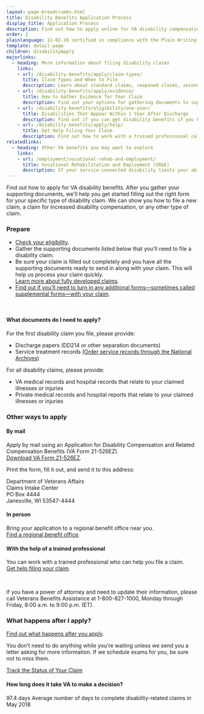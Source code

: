 ```yaml
---
layout: page-breadcrumbs.html
title: Disability Benefits Application Process
display_title: Application Process
description: Find out how to apply online for VA disability compensation, and what documents you'll need to start your application today. 
order: 2
plainlanguage: 11-02-16 certified in compliance with the Plain Writing Act
template: detail-page
children: disabilityApply
majorlinks:
  - heading: More information about filing disability claims
    links:
    - url: /disability-benefits/apply/claim-types/
      title: Claim Types and When to File 
      description: Learn about standard claims, reopened claims, secondary claims, and more. 
    - url: /disability-benefits/apply/evidence/
      title: How to Gather Evidence for Your Claim
      description: Find out your options for gathering documents to support your disability claim.
    - url: /disability-benefits/eligibility/one-year/
      title: Disabilities That Appear Within 1 Year After Discharge
      description: Find out if you can get disability benefits if you have signs of an illness within a year after being discharged from service.
    - url: /disability-benefits/apply/help/
      title: Get Help Filing Your Claim
      description: Find out how to work with a trained professional called an accredited representative to file your claim.
relatedlinks:
  - heading: Other VA benefits you may want to explore
    links:
    - url: /employment/vocational-rehab-and-employment/
      title: Vocational Rehabilitation and Employment (VR&E)
      description: If your service-connected disability limits your ability to work or prevents you from working, find out if you can get VR&E benefits and services—like help exploring employment options and getting more training if required. 
---
```

<div itemscope itemtype ="http://schema.org/HowTo">
<div class="va-introtext" itemprop="description">

Find out how to apply for VA disability benefits. After you gather your supporting documents, we'll help you get started  filling out the right form for your specific type of disability claim. We can show you how to file a new claim, a claim for increased disability compensation, or any other type of claim.

</div>

### Prepare

- [Check your eligibility](/disability-benefits/eligibility/).
- Gather the supporting documents listed below that you’ll need to file a disability claim.
- Be sure your claim is filled out completely and you have all the supporting documents ready to send in along with your claim. This will help us process your claim quickly. <br>[Learn more about fully developed claims](/disability-benefits/apply/evidence/fully-developed-disability-claims/).
- [Find out if you’ll need to turn in any additional forms—sometimes called supplemental forms—with your claim](/disability-benefits/apply/supplemental-forms/). 

<div markdown="0"><br></div>

<div class="feature" markdown="1" itemprop="steps" itemscope itemtype ="http://schema.org/HowToSection">

<h4 itemprop="name">What documents do I need to apply?</h4>
<div itemprop="itemListElement">

For the first disability claim you file, please provide:

- Discharge papers (DD214 or other separation documents) 
- Service treatment records [(Order service records through the National Archives)](https://www.archives.gov/veterans/military-service-records)

For all disability claims, please provide:

- VA medical records and hospital records that relate to your claimed illnesses or injuries
- Private medical records and hospital reports that relate to your claimed illnesses or injuries

</div>
</div>

<div itemprop="steps" itemscope itemtype ="http://schema.org/HowToSection">

<div id="react-applicationStatus"></div>

</div>

<h3 itemprop="name">Other ways to apply</h3>
<div itemprop="itemListElement">

#### By mail

Apply by mail using an Application for Disability Compensation and Related Compensation Benefits (VA Form 21-526EZ).<br> [Download VA Form 21-526EZ](https://www.vba.va.gov/pubs/forms/VBA-21-526EZ-ARE.pdf).

Print the form, fill it out, and send it to this address:

<p class="va-address-block">
Department of Veterans Affairs<br>
Claims Intake Center<br>
PO Box 4444<br>
Janesville, WI 53547-4444<br>
</p>

#### In person

Bring your application to a regional benefit office near you. <br>[Find a regional benefit office](/facilities/).


#### With the help of a trained professional

You can work with a trained professional who can help you file a claim. <br> [Get help filing your claim](/disability-benefits/apply/help/index.html). 

<br>

If you have a power of attorney and need to update their information, please call Veterans Benefits Assistance at 1-800-827-1000, Monday through Friday, 8:00 a.m. to 9:00 p.m. (ET).

</div>
</div>

<div itemprop="steps" itemscope itemtype ="http://schema.org/HowToSection">

<h3 itemprop="name">What happens after I apply?</h3>
<div itemprop="itemListElement">

[Find out what happens after you apply](/disability-benefits/after-you-apply/).

You don’t need to do anything while you’re waiting unless we send you a letter asking for more information. If we schedule exams for you, be sure not to miss them.

<a class="usa-button-primary" href="/track-claims">Track the Status of Your Claim</a>

<span id="days-to-complete-claim"></span>
#### How long does it take VA to make a decision?

<div class="card information" markdown="0">
<span class="number">97.4 days</span>
<span class="description">Average number of days to complete disability-related claims in May 2018</span>
</div>
</div>
</div>

<div markdown="0"><br></div>

